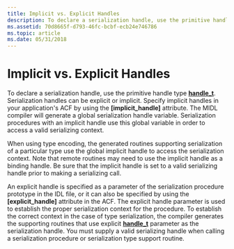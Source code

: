 ```yaml
---
title: Implicit vs. Explicit Handles
description: To declare a serialization handle, use the primitive handle type handle\_t.
ms.assetid: 70d8665f-d793-46fc-bcbf-ecb24e746786
ms.topic: article
ms.date: 05/31/2018
---
```


# Implicit vs. Explicit Handles

To declare a serialization handle, use the primitive handle type [**handle\_t**](https://docs.microsoft.com/windows/desktop/Midl/handle-t). Serialization handles can be explicit or implicit. Specify implicit handles in your application's ACF by using the **\[implicit\_handle\]** attribute. The MIDL compiler will generate a global serialization handle variable. Serialization procedures with an implicit handle use this global variable in order to access a valid serializing context.

When using type encoding, the generated routines supporting serialization of a particular type use the global implicit handle to access the serialization context. Note that remote routines may need to use the implicit handle as a binding handle. Be sure that the implicit handle is set to a valid serializing handle prior to making a serializing call.

An explicit handle is specified as a parameter of the serialization procedure prototype in the IDL file, or it can also be specified by using the **\[explicit\_handle\]** attribute in the ACF. The explicit handle parameter is used to establish the proper serialization context for the procedure. To establish the correct context in the case of type serialization, the compiler generates the supporting routines that use explicit [**handle\_t**](https://docs.microsoft.com/windows/desktop/Midl/handle-t) parameter as the serialization handle. You must supply a valid serializing handle when calling a serialization procedure or serialization type support routine.

 

 




